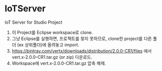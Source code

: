 IoTServer
=========

IoT Server for Studio Project

1. 이 Project를 Eclipse workspace로 clone.
2. 그냥 Eclipse를 실행하면, 프로젝트를 찾지 못하므로, clone한 project를 다른 폴더 (ex 상위폴더)에 올려놓고 import.
3. https://bintray.com/vertx/downloads/distribution/2.0.0-CR1/files 에서 vert.x-2.0.0-CR1.tar.gz \(or zip\) 다운로드.
4. Workspace에 vert.x-2.0.0-CR1.tar.gz 압축 해제.

